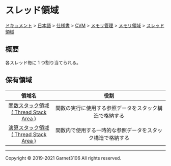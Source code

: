 # スレッド領域

[ドキュメント](../../../../../../index.md) > [日本語](../../../../../index.md) > [仕様書](../../../../index.md) > [CVM](../../../index.md) > [メモリ管理](../../index.md) > [メモリ領域](../index.md) > [スレッド領域](./index.md)

## 概要

各スレッド毎に 1 つ割り当てられる。

## 保有領域

|領域名|役割|
|:-:|:-:|
|[関数スタック領域<br>( Thread Stack Area )](./function/index.md)|関数の実行に使用する参照データをスタック構造で格納する|
|[演算スタック領域<br>( Thread Stack Area )](./reference/index.md)|関数内で使用する一時的な参照データをスタック構造で格納する|

---

Copyright © 2019-2021 Garnet3106 All rights reserved.
